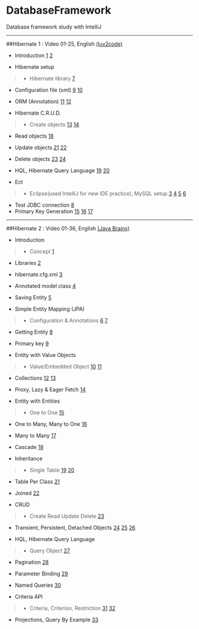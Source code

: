 # DatabaseFramework
Database framework study with IntelliJ

<hr/>

##Hibernate 1 : Video 01-25, English [(luv2code)](https://www.youtube.com/playlist?list=PLEAQNNR8IlB6QiKZP0_5dYoId-7YXOdBe "luv2code")

* Introduction [1](https://www.youtube.com/watch?v=u9DX9Z1zS2Y&index=1&list=PLEAQNNR8IlB6QiKZP0_5dYoId-7YXOdBe) [2](https://www.youtube.com/watch?v=NC7CiHXLcWQ&list=PLEAQNNR8IlB6QiKZP0_5dYoId-7YXOdBe&index=2)

* Hibernate setup

>* Hibernate library [7](https://www.youtube.com/watch?v=gn2IE5_hXDo&list=PLEAQNNR8IlB6QiKZP0_5dYoId-7YXOdBe&index=6)
* Configuration file (xml) [9](https://www.youtube.com/watch?v=uJgd-NlC5co&list=PLEAQNNR8IlB6QiKZP0_5dYoId-7YXOdBe&index=9) [10](https://www.youtube.com/watch?v=kGvAp2N9GkU&list=PLEAQNNR8IlB6QiKZP0_5dYoId-7YXOdBe&index=10)
* ORM (Annotation) [11](https://www.youtube.com/watch?v=6irKoPzB2RM&list=PLEAQNNR8IlB6QiKZP0_5dYoId-7YXOdBe&index=11) [12](https://www.youtube.com/watch?v=ReHc7RtwcH0&index=12&list=PLEAQNNR8IlB6QiKZP0_5dYoId-7YXOdBe)

* Hibernate C.R.U.D.

>* Create objects [13](https://www.youtube.com/watch?v=XT2fZeaY9YQ&index=13&list=PLEAQNNR8IlB6QiKZP0_5dYoId-7YXOdBe) [14](https://www.youtube.com/watch?v=6nKdp7gZkUw&list=PLEAQNNR8IlB6QiKZP0_5dYoId-7YXOdBe&index=14)
* Read objects [18](https://www.youtube.com/watch?v=vip1G6COw4s&index=18&list=PLEAQNNR8IlB6QiKZP0_5dYoId-7YXOdBe)
* Update objects [21](https://www.youtube.com/watch?v=YgJlj0pZgwI&index=21&list=PLEAQNNR8IlB6QiKZP0_5dYoId-7YXOdBe) [22](https://www.youtube.com/watch?v=sVJGFYwR7HQ&list=PLEAQNNR8IlB6QiKZP0_5dYoId-7YXOdBe&index=22)
* Delete objects [23](https://www.youtube.com/watch?v=cMPA-rOIMw0&index=23&list=PLEAQNNR8IlB6QiKZP0_5dYoId-7YXOdBe) [24](https://www.youtube.com/watch?v=jxSSIZXnvVA&list=PLEAQNNR8IlB6QiKZP0_5dYoId-7YXOdBe&index=24)

* HQL, Hibernate Query Language [19](https://www.youtube.com/watch?v=kPjOKYSJcdk&index=19&list=PLEAQNNR8IlB6QiKZP0_5dYoId-7YXOdBe) [20](https://www.youtube.com/watch?v=B9P758Zkjh0&list=PLEAQNNR8IlB6QiKZP0_5dYoId-7YXOdBe&index=20)

* Ect

>* Eclipse(used IntelliJ for new IDE practice), MySQL setup [3](https://www.youtube.com/watch?v=bPJBcn0HusA&index=3&list=PLEAQNNR8IlB6QiKZP0_5dYoId-7YXOdBe) [4](https://www.youtube.com/watch?v=cAGW1BAmVAc&index=4&list=PLEAQNNR8IlB6QiKZP0_5dYoId-7YXOdBe) [5](https://www.youtube.com/watch?v=g-M-vxQOAyY&index=5&list=PLEAQNNR8IlB6QiKZP0_5dYoId-7YXOdBe) [6](https://www.youtube.com/watch?v=gn2IE5_hXDo&list=PLEAQNNR8IlB6QiKZP0_5dYoId-7YXOdBe&index=6)
* Test JDBC connection [8](https://www.youtube.com/watch?v=jstREQfDi8g&index=8&list=PLEAQNNR8IlB6QiKZP0_5dYoId-7YXOdBe)
* Primary Key Generation [15](https://www.youtube.com/watch?v=D4w-UCj0m9c&list=PLEAQNNR8IlB6QiKZP0_5dYoId-7YXOdBe&index=15) [16](https://www.youtube.com/watch?v=MlnNWp7yBLE&list=PLEAQNNR8IlB6QiKZP0_5dYoId-7YXOdBe&index=16) [17](https://www.youtube.com/watch?v=3HfrwKFGI_8&index=17&list=PLEAQNNR8IlB6QiKZP0_5dYoId-7YXOdBe)

<hr/>

##Hibernate 2 : Video 01-36, English [(Java Brains)](https://javabrains.io/topics/hibernate "Java Brains")

* Introduction

>* Concept [1](https://www.youtube.com/watch?v=Yv2xctJxE-w&index=1&list=PL4AFF701184976B25)
* Libraries [2](https://www.youtube.com/watch?v=bzPkebUXxn0&list=PL4AFF701184976B25&index=2)
* hibernate.cfg.xml [3](https://www.youtube.com/watch?v=N2F1zCAf_NU&list=PL4AFF701184976B25&index=3)
* Annotated model class [4](https://www.youtube.com/watch?v=3eXjpve0QaI&index=4&list=PL4AFF701184976B25)
* Saving Entity [5](https://www.youtube.com/watch?v=FFMOZY4z6bE&list=PL4AFF701184976B25&index=5)

* Simple Entity Mapping (JPA)

>* Configuration & Annotations [6](https://www.youtube.com/watch?v=iaSd_yK9xaw&list=PL4AFF701184976B25&index=6) [7](https://www.youtube.com/watch?v=I8YmYFI5D_E&list=PL4AFF701184976B25&index=7)
* Getting Entity [8](https://www.youtube.com/watch?v=3FV1yv7fvDQ&list=PL4AFF701184976B25&index=8)
* Primary key [9](https://www.youtube.com/watch?v=Xuofihmkl_k&index=9&list=PL4AFF701184976B25)


* Entity with Value Objects

>* Value/Embedded Object [10](https://www.youtube.com/watch?v=c2abcy0Q1a0&list=PL4AFF701184976B25&index=10) [11](https://www.youtube.com/watch?v=X8t6oYp0Uk8&list=PL4AFF701184976B25&index=11)
* Collections [12](https://www.youtube.com/watch?v=hofWx5_ZN9c&list=PL4AFF701184976B25&index=12) [13](https://www.youtube.com/watch?v=kk207HAym_I&list=PL4AFF701184976B25&index=13)
* Proxy, Lazy & Eager Fetch  [14](https://www.youtube.com/watch?v=RmnrgocuivQ&index=14&list=PL4AFF701184976B25)

* Entity with Entities

>* One to One [15](https://www.youtube.com/watch?v=Of7qR-WagYk&index=15&list=PL4AFF701184976B25)
* One to Many, Many to One [16](https://www.youtube.com/watch?v=4mANZ4MMbD4&list=PL4AFF701184976B25&index=16)
* Many to Many [17](https://www.youtube.com/watch?v=jAi8bY-H_ek&index=17&list=PL4AFF701184976B25)
* Cascade [18](https://www.youtube.com/watch?v=K2Id3WLZWJI&index=18&list=PL4AFF701184976B25)

* Inheritance

>* Single Table [19](https://www.youtube.com/watch?v=Zj1mRWfhx_Y&index=19&list=PL4AFF701184976B25) [20](https://www.youtube.com/watch?v=M5YrLtAHtOo&index=20&list=PL4AFF701184976B25)
* Table Per Class [21](https://www.youtube.com/watch?v=qIdM4KQOtH8&index=21&list=PL4AFF701184976B25)
* Joined [22](https://www.youtube.com/watch?v=o1b3HFIlDS0&index=22&list=PL4AFF701184976B25)

* CRUD

>* Create Read Update Delete [23](https://www.youtube.com/watch?v=hDBQy-dWC0A&list=PL4AFF701184976B25&index=23)
* Transient, Persistent, Detached Objects [24](https://www.youtube.com/watch?v=kZpRyEABnms&list=PL4AFF701184976B25&index=24) [25](https://www.youtube.com/watch?v=sjZGFHEdD4M&list=PL4AFF701184976B25&index=25) [26](https://www.youtube.com/watch?v=T02FicxK_aY&index=26&list=PL4AFF701184976B25)

* HQL, Hibernate Query Language

>* Query Object [27](https://www.youtube.com/watch?v=Em4M2tUn1bU&index=27&list=PL4AFF701184976B25)
* Pagination [28](https://www.youtube.com/watch?v=WVHFpp8X5z0&index=28&list=PL4AFF701184976B25)
* Parameter Binding [29](https://www.youtube.com/watch?v=PiahhQ0Qkak&index=29&list=PL4AFF701184976B25)
* Named Queries [30](https://www.youtube.com/watch?v=o_P-p2b_k6w&list=PL4AFF701184976B25&index=30)

* Criteria API

>* Criteria, Criterion, Restriction [31](https://www.youtube.com/watch?v=4fVlAobgQGI&index=31&list=PL4AFF701184976B25) [32](https://www.youtube.com/watch?v=MzrzsKSJBt0&index=32&list=PL4AFF701184976B25)
* Projections, Query By Example [33](https://www.youtube.com/watch?v=2DXjdl8gzOo&index=33&list=PL4AFF701184976B25)

